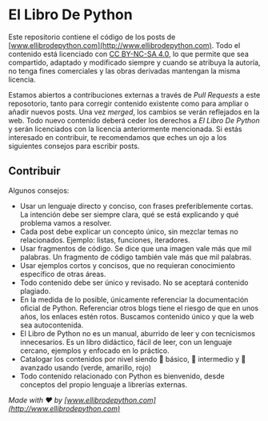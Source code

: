 # El Libro De Python

Este repositorio contiene el código de los posts de [www.ellibrodepython.com](http://www.ellibrodepython.com). Todo el contenido está licenciado con [CC BY-NC-SA 4.0](https://github.com/ellibrodepython/blog/blob/main/LICENSE), lo que permite que sea compartido, adaptado y modificado siempre y cuando se atribuya la autoría, no tenga fines comerciales y las obras derivadas mantengan la misma licencia.

Estamos abiertos a contribuciones externas a través de *Pull Requests* a este reposotorio, tanto para corregir contenido existente como para ampliar o añadir nuevos posts. Una vez *merged*, los cambios se verán reflejados en la web. Todo nuevo contenido deberá ceder los derechos a *El Libro De Python* y serán licenciados con la licencia anteriormente mencionada. Si estás interesado en contribuir, te recomendamos que eches un ojo a los siguientes consejos para escribir posts.

## Contribuir

Algunos consejos:
* Usar un lenguaje directo y conciso, con frases preferiblemente cortas. La intención debe ser siempre clara, qué se está explicando y qué problema vamos a resolver.
* Cada post debe explicar un concepto único, sin mezclar temas no relacionados. Ejemplo: listas, funciones, iteradores.
* Usar fragmentos de código. Se dice que una imagen vale más que mil palabras. Un fragmento de código también vale más que mil palabras.
* Usar ejemplos cortos y concisos, que no requieran conocimiento específico de otras áreas.
* Todo contenido debe ser único y revisado. No se aceptará contenido plagiado.
* En la medida de lo posible, únicamente referenciar la documentación oficial de Python. Referenciar otros blogs tiene el riesgo de que en unos años, los enlaces estén rotos. Buscamos contenido único y que la web sea autocontenida.
* El Libro de Python no es un manual, aburrido de leer y con tecnicismos innecesarios. Es un libro didáctico, fácil de leer, con un lenguaje cercano, ejemplos y enfocado en lo práctico.
* Catalogar los contenidos por nivel siendo 📗 básico, 📙 intermedio y 📕 avanzado usando (verde, amarillo, rojo)
* Todo contenido relacionado con Python es bienvenido, desde conceptos del propio lenguaje a librerías externas.

*Made with ❤️ by [www.ellibrodepython.com](http://www.ellibrodepython.com)*
